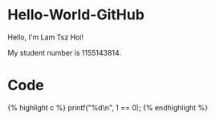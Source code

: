 # Hello-World-GitHub

Hello, I'm Lam Tsz Hoi!

My student number is 1155143814.

# Code
{% highlight c %} 
printf("%d\n", 1 == 0);
{% endhighlight %}
